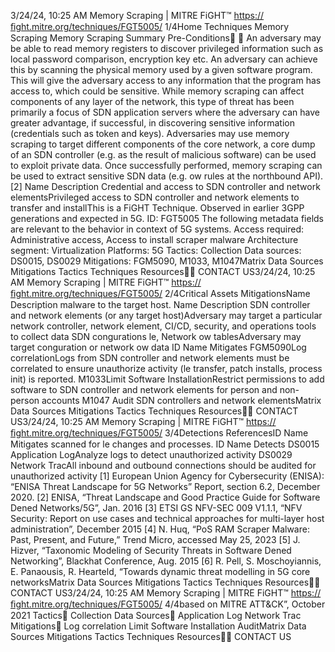 3/24/24, 10:25 AM Memory Scraping | MITRE FiGHT™
https://ﬁght.mitre.org/techniques/FGT5005/ 1/4Home Techniques Memory Scraping
Memory Scraping
Summary
Pre-Conditions󰅂 󰅂
An adversary may be able to read memory registers to
discover privileged information such as local password
comparison, encryption key etc.
An adversary can achieve this by scanning the physical
memory used by a given software program. This will give the
adversary access to any information that the program has
access to, which could be sensitive. While memory scraping
can affect components of any layer of the network, this type
of threat has been primarily a focus of SDN application
servers where the adversary can have greater advantage, if
successful, in discovering sensitive information (credentials
such as token and keys).
Adversaries may use memory scraping to target different
components of the core network, a core dump of an SDN
controller (e.g. as the result of malicious software) can be
used to exploit private data. Once successfully performed,
memory scraping can be used to extract sensitive SDN data
(e.g.  ow rules at the northbound API).[2]
Name Description
Credential and access to SDN
controller and network elementsPrivileged access to
SDN controller and
network elements to
transfer and installThis is a FiGHT Technique.
Observed in earlier 3GPP
generations and expected in
5G.
ID: FGT5005
The following metadata
fields are relevant to the
behavior in context of 5G
systems.
Access required:
Administrative access,
Access to install scraper
malware
Architecture segment:
Virtualization
Platforms: 5G
Tactics: Collection
Data sources: DS0015,
DS0029
Mitigations: FGM5090,
M1033, M1047Matrix Data Sources Mitigations Tactics Techniques Resources󰍝󰇙
CONTACT US3/24/24, 10:25 AM Memory Scraping | MITRE FiGHT™
https://ﬁght.mitre.org/techniques/FGT5005/ 2/4Critical Assets
MitigationsName Description
malware to the target
host.
Name Description
SDN controller and network
elements (or any target host)Adversary may target a
particular network
controller, network
element, CI/CD, security,
and operations tools to
collect data
SDN con gurations  le, Network
 ow tablesAdversary may target
con guration or
network  ow data
ID Name Mitigates
FGM5090Log correlationLogs from SDN
controller and network
elements must be
correlated to ensure
unauthorize activity ( le
transfer, patch installs,
process init) is reported.
M1033Limit Software
InstallationRestrict permissions to
add software to SDN
controller and network
elements for person
and non-person
accounts
M1047 Audit SDN controllers and
network elementsMatrix Data Sources Mitigations Tactics Techniques Resources󰍝󰇙
CONTACT US3/24/24, 10:25 AM Memory Scraping | MITRE FiGHT™
https://ﬁght.mitre.org/techniques/FGT5005/ 3/4Detections
ReferencesID Name Mitigates
scanned for  le
changes and processes.
ID Name Detects
DS0015 Application LogAnalyze logs to detect
unauthorized activity
DS0029 Network Tra cAll inbound and
outbound connections
should be audited for
unauthorized activity
[1] European Union Agency for Cybersecurity (ENISA): “ENISA
Threat Landscape for 5G Networks” Report, section 6.2,
December 2020.
[2] ENISA, “Threat Landscape and Good Practice Guide for
Software De ned Networks/5G”, Jan. 2016
[3] ETSI GS NFV-SEC 009 V1.1.1, “NFV Security: Report on use
cases and technical approaches for multi-layer host
administration”, December 2015
[4] N. Huq, “PoS RAM Scraper Malware: Past, Present, and
Future,” Trend Micro, accessed May 25, 2023
[5] J. Hizver, “Taxonomic Modeling of Security Threats in
Software De ned Networking”, Blackhat Conference, Aug.
2015
[6] R. Pell, S. Moschoyiannis, E. Panaousis, R. Heart eld,
“Towards dynamic threat modelling in 5G core networksMatrix Data Sources Mitigations Tactics Techniques Resources󰍝󰇙
CONTACT US3/24/24, 10:25 AM Memory Scraping | MITRE FiGHT™
https://ﬁght.mitre.org/techniques/FGT5005/ 4/4based on MITRE ATT&CK”, October 2021
Tactics󰅀
Collection
Data Sources󰅀
Application Log
Network Tra c
Mitigations󰅀
Log correlation
Limit Software Installation
AuditMatrix Data Sources Mitigations Tactics Techniques Resources󰍝󰇙
CONTACT US